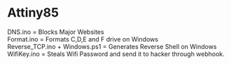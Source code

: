 # Attiny85
DNS.ino = Blocks Major Websites  
Format.ino = Formats C,D,E and F drive on Windows  
Reverse_TCP.ino + Windows.ps1 = Generates Reverse Shell on Windows  
WifiKey.ino = Steals Wifi Password and send it to hacker through webhook.
